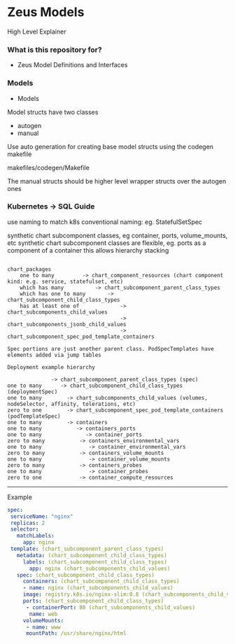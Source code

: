 # Zeus Models #

High Level Explainer

### What is this repository for? ###

* Zeus Model Definitions and Interfaces

### Models

* Models

Model structs have two classes
* autogen
* manual

Use auto generation for creating base model structs using the codegen makefile

makefiles/codegen/Makefile

The manual structs should be higher level wrapper structs over the autogen ones

### Kubernetes -> SQL Guide

use naming to match k8s conventional naming: eg. StatefulSetSpec

synthetic chart subcomponent classes, eg container, ports, volume_mounts, etc
synthetic chart subcomponent classes are flexible, eg. ports as a component of a container
this allows hierarchy stacking

```text

chart_packages 
    one to many         -> chart_component_resources (chart component kind: e.g. service, statefulset, etc)
    which has many          -> chart_subcomponent_parent_class_types
    which has one to many       -> chart_subcomponent_child_class_types
    has at least one of             -> chart_subcomponents_child_values
                                    -> chart_subcomponents_jsonb_child_values
                                    -> chart_subcomponent_spec_pod_template_containers
                                    
Spec portions are just another parent class. PodSpecTemplates have elements added via jump tables

Deployment example hierarchy

              -> chart_subcomponent_parent_class_types (spec)
one to many      -> chart_subcomponent_child_class_types (deploymentSpec)                      
one to many        -> chart_subcomponents_child_values (volumes, nodeSelector, affinity, tolerations, etc)
zero to one        -> chart_subcomponent_spec_pod_template_containers (podTemplateSpec)
one to many        -> containers
one to many           -> containers_ports
one to many              -> container_ports
zero to many           -> containers_environmental_vars
one to many               -> container_environmental_vars
zero to many           -> containers_volume_mounts
one to many               -> container_volume_mounts
zero to many           -> containers_probes
one to many               -> container_probes
zero to one            -> container_compute_resources                   
```

****

Example
```yaml
spec:
 serviceName: "nginx"
 replicas: 2
 selector:
   matchLabels:
     app: nginx
 template: (chart_subcomponent_parent_class_types)
   metadata: (chart_subcomponent_child_class_types)
     labels: (chart_subcomponent_child_class_types)
       app: nginx (chart_subcomponents_child_values)
   spec: (chart_subcomponent_child_class_types)
     containers: (chart_subcomponent_child_class_types)
     - name: nginx (chart_subcomponents_child_values)
     image: registry.k8s.io/nginx-slim:0.8 (chart_subcomponents_child_values)
     ports: (chart_subcomponent_child_class_types)
      - containerPort: 80 (chart_subcomponents_child_values)
       name: web
     volumeMounts:
      - name: www
      mountPath: /usr/share/nginx/html

```
